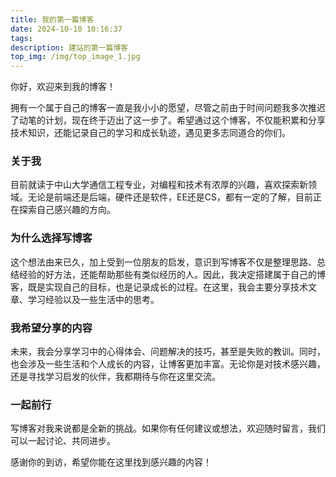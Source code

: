 ```yaml
---
title: 我的第一篇博客
date: 2024-10-10 10:16:37
tags:
description: 建站的第一篇博客
top_img: /img/top_image_1.jpg
---
```





你好，欢迎来到我的博客！

拥有一个属于自己的博客一直是我小小的愿望，尽管之前由于时间问题我多次推迟了动笔的计划，现在终于迈出了这一步了。希望通过这个博客，不仅能积累和分享技术知识，还能记录自己的学习和成长轨迹，遇见更多志同道合的你们。

### 关于我

目前就读于中山大学通信工程专业，对编程和技术有浓厚的兴趣，喜欢探索新领域。无论是前端还是后端，硬件还是软件，EE还是CS，都有一定的了解，目前正在探索自己感兴趣的方向。

### 为什么选择写博客

这个想法由来已久，加上受到一位朋友的启发，意识到写博客不仅是整理思路、总结经验的好方法，还能帮助那些有类似经历的人。因此，我决定搭建属于自己的博客，既是实现自己的目标，也是记录成长的过程。在这里，我会主要分享技术文章、学习经验以及一些生活中的思考。

### 我希望分享的内容

未来，我会分享学习中的心得体会、问题解决的技巧，甚至是失败的教训。同时，也会涉及一些生活和个人成长的内容，让博客更加丰富。无论你是对技术感兴趣，还是寻找学习启发的伙伴，我都期待与你在这里交流。

### 一起前行
写博客对我来说都是全新的挑战。如果你有任何建议或想法，欢迎随时留言，我们可以一起讨论、共同进步。

感谢你的到访，希望你能在这里找到感兴趣的内容！

